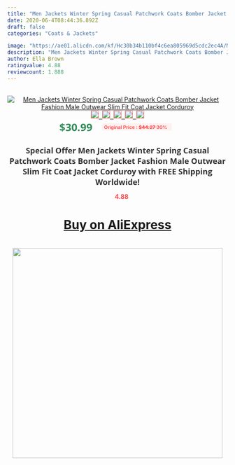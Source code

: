 ```yaml
---
title: "Men Jackets Winter Spring Casual Patchwork Coats Bomber Jacket Fashion Male Outwear Slim Fit Coat Jacket Corduroy"
date: 2020-06-4T08:44:36.892Z
draft: false
categories: "Coats & Jackets"

image: "https://ae01.alicdn.com/kf/Hc30b34b110bf4c6ea805969d5cdc2ec4A/Men-Jackets-Winter-Spring-Casual-Patchwork-Coats-Bomber-Jacket-Fashion-Male-Outwear-Slim-Fit-Coat-Jacket.jpg"
description: "Men Jackets Winter Spring Casual Patchwork Coats Bomber Jacket Fashion Male Outwear Slim Fit Coat Jacket Corduroy"
author: Ella Brown
ratingvalue: 4.88
reviewcount: 1.888
---
```

<br>
<div style="text-align: center;">
<a href="https://s.click.aliexpress.com/e/_AXltEN" target="_blank" rel="nofollow noopener noreferrer"><img alt="Men Jackets Winter Spring Casual Patchwork Coats Bomber Jacket Fashion Male Outwear Slim Fit Coat Jacket Corduroy" class="magnifier-image" src="https://ae01.alicdn.com/kf/Hc30b34b110bf4c6ea805969d5cdc2ec4A/Men-Jackets-Winter-Spring-Casual-Patchwork-Coats-Bomber-Jacket-Fashion-Male-Outwear-Slim-Fit-Coat-Jacket.jpg_640x640.jpg">
<br>
<img style="border:1px solid salmon" src="https://ae01.alicdn.com/kf/Hc30b34b110bf4c6ea805969d5cdc2ec4A/Men-Jackets-Winter-Spring-Casual-Patchwork-Coats-Bomber-Jacket-Fashion-Male-Outwear-Slim-Fit-Coat-Jacket.jpg_120x120.jpg">&nbsp;&nbsp;<img style="border:1px solid salmon" src="https://ae01.alicdn.com/kf/Hae02792448f943f0a4cad432a0021239m/Men-Jackets-Winter-Spring-Casual-Patchwork-Coats-Bomber-Jacket-Fashion-Male-Outwear-Slim-Fit-Coat-Jacket.jpg_120x120.jpg">&nbsp;&nbsp;<img style="border:1px solid salmon" src="https://ae01.alicdn.com/kf/H229b3e5ec7874217b81eb2c824e0aef6j/Men-Jackets-Winter-Spring-Casual-Patchwork-Coats-Bomber-Jacket-Fashion-Male-Outwear-Slim-Fit-Coat-Jacket.jpg_120x120.jpg">&nbsp;&nbsp;<img style="border:1px solid salmon" src="https://ae01.alicdn.com/kf/H21472b7515fd48fe8cbf94705e21c0edk/Men-Jackets-Winter-Spring-Casual-Patchwork-Coats-Bomber-Jacket-Fashion-Male-Outwear-Slim-Fit-Coat-Jacket.jpg_120x120.jpg">&nbsp;&nbsp;<img style="border:1px solid salmon" src="https://ae01.alicdn.com/kf/Hb0f855193f934c31b60ca690e714b84cr/Men-Jackets-Winter-Spring-Casual-Patchwork-Coats-Bomber-Jacket-Fashion-Male-Outwear-Slim-Fit-Coat-Jacket.jpg_120x120.jpg"></a></div><br0>
<div style="text-align: center;"><span style="background-color: white; border: 0px; box-sizing: border-box; color: seagreen; display: inline-block; font-family: &quot;open sans&quot; , &quot;arial&quot; , &quot;helvetica&quot; , sans-serif , &quot;heiti&quot;; font-size: 24px; font-stretch: inherit; font-weight: 700; line-height: inherit; margin: 0px 10px 0px 0px; padding: 0px; vertical-align: middle;">$30.99 </span>
<span style="background: rgb(255 , 241 , 241); border-radius: 3px; border: 0px; box-sizing: border-box; color: #ff4747; display: inline-block; font-family: inherit; font-size: 12px; font-stretch: inherit; font-style: inherit; font-variant: inherit; font-weight: 600; line-height: inherit; margin: 0px; padding: 2px 5px; transform: scale(0.9); vertical-align: middle;">Original Price : <b style="text-decoration: line-through;">$44.27 </b> 30%&nbsp;&nbsp;</span></div>
<h1 style="color: #333333; display: inline-block; font-family: &quot;open sans&quot; , &quot;arial&quot; , &quot;helvetica&quot; , sans-serif , &quot;heiti&quot;; font-size: 18px; font-stretch: inherit; font-weight: 700; text-align: center;">Special Offer Men Jackets Winter Spring Casual Patchwork Coats Bomber Jacket Fashion Male Outwear Slim Fit Coat Jacket Corduroy with FREE Shipping Worldwide!</h1>
<div style="color: #ff4747; text-align: center;">
<img src="https://4.bp.blogspot.com/-M0ZcTcb-5uY/XleCXlxnR4I/AAAAAAAAAEc/OrjgMkXV1oMQFaCRZj5HQwOCBcu3w1FegCPcBGAYYCw/s1600/star.png" style="height: 15px;">&nbsp;<b>4.88</b></div>
<div class="button_cont" align="center"><a class="buynow_a" href="https://s.click.aliexpress.com/e/_AXltEN" target="_blank" rel="nofollow noopener noreferrer"><H1>Buy on AliExpress</H1></a></div><br>
<div class="separator" style="clear: both; text-align: center;">
<img src="https://lh3.googleusercontent.com/-pTy5HemUv9M/XlePHvY0dAI/AAAAAAAAAE4/0nX5iRUoIWY8eMW9Dpxeirr157OZliDIgCLcBGAsYHQ/s1600/badge.gif" width="480">
</div>
